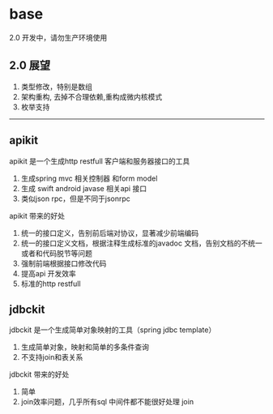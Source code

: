 # base


2.0 开发中，请勿生产环境使用

## 2.0 展望

1. 类型修改，特别是数组
2. 架构重构, 去掉不合理依赖,重构成微内核模式
3. 枚举支持


***


## apikit
apikit 是一个生成http restfull 客户端和服务器接口的工具

1. 生成spring mvc 相关控制器 和form model
2. 生成 swift android javase 相关api 接口
3. 类似json rpc，但是不同于jsonrpc

apikit 带来的好处

1. 统一的接口定义，告别前后端对协议，显著减少前端编码
2. 统一的接口定义文档，根据注释生成标准的javadoc 文档，告别文档的不统一或者和代码脱节等问题
3. 强制前端根据接口修改代码
4. 提高api 开发效率
4. 标准的http restfull


## jdbckit
jdbckit 是一个生成简单对象映射的工具（spring jdbc template）

1. 生成简单对象，映射和简单的多条件查询
2. 不支持join和表关系

jdbckit 带来的好处

1. 简单
2. join效率问题，几乎所有sql 中间件都不能很好处理 join